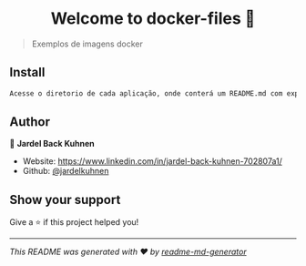 <h1 align="center">Welcome to docker-files 👋</h1>
<p>
</p>

> Exemplos de imagens docker

## Install

```sh
Acesse o diretorio de cada aplicação, onde conterá um README.md com explicações
```

## Author

👤 **Jardel Back Kuhnen**

* Website: https://www.linkedin.com/in/jardel-back-kuhnen-702807a1/
* Github: [@jardelkuhnen](https://github.com/jardelkuhnen)

## Show your support

Give a ⭐️ if this project helped you!

***
_This README was generated with ❤️ by [readme-md-generator](https://github.com/kefranabg/readme-md-generator)_